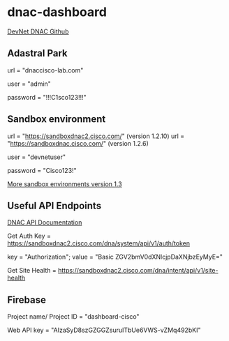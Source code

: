 # dnac-dashboard
[DevNet DNAC Github](https://github.com/CiscoDevNet/DNAC-NetworkDevice)

## Adastral Park

url = "dnaccisco-lab.com"

user = "admin"

password = "!!!C1sco123!!!"

## Sandbox environment

url = "https://sandboxdnac2.cisco.com/" (version 1.2.10)
url = "https://sandboxdnac.cisco.com/" (version 1.2.6)

user = "devnetuser"

password = "Cisco123!"

[More sandbox environments version 1.3](https://www.cisco.com/c/dam/en/us/products/se/2019/11/Business_Unit/demo-table.pdf)

## Useful API Endpoints
[DNAC API Documentation](https://developer.cisco.com/docs/dna-center/api/1-3-1-x/)

Get Auth Key = https://sandboxdnac2.cisco.com/dna/system/api/v1/auth/token

key = "Authorization"; value = "Basic ZGV2bmV0dXNlcjpDaXNjbzEyMyE="

Get Site Health = https://sandboxdnac2.cisco.com/dna/intent/api/v1/site-health

## Firebase
Project name/ Project ID = "dashboard-cisco"

Web API key = "AIzaSyD8szGZGGZsuruITbUe6VWS-vZMq492bKI"
